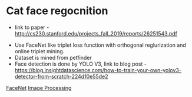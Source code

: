# Cat face regocnition
* link to paper - http://cs230.stanford.edu/projects_fall_2019/reports/26251543.pdf
- Use FaceNet like triplet loss function with orthogonal reglurization and online triplet mining.
- Dataset is mined from petfinder
- Face detection is done by YOLO V3, link to blog post - https://blog.insightdatascience.com/how-to-train-your-own-yolov3-detector-from-scratch-224d10e55de2

[FaceNet](FaceNet.md)
[Image Processing](Image%20Processing.md)